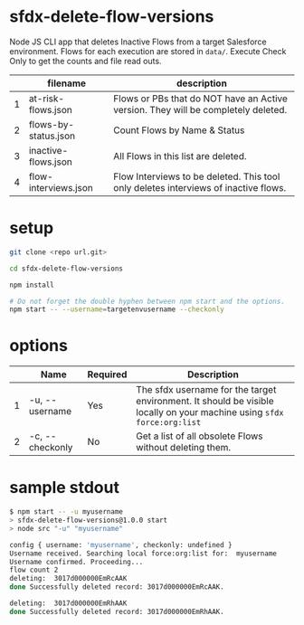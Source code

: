 # sfdx-delete-flow-versions

Node JS CLI app that deletes Inactive Flows from a target Salesforce environment. Flows for each execution are stored in `data/`. Execute Check Only to get the counts and file read outs.

| | filename | description |
|---|---|---|
| 1 | at-risk-flows.json | Flows or PBs that do NOT have an Active version. They will be completely deleted. |
| 2 | flows-by-status.json | Count Flows by Name & Status |
| 3 | inactive-flows.json | All Flows in this list are deleted. |
| 4 | flow-interviews.json | Flow Interviews to be deleted. This tool only deletes interviews of inactive flows. |

# setup

```sh
git clone <repo url.git>

cd sfdx-delete-flow-versions

npm install

# Do not forget the double hyphen between npm start and the options.
npm start -- --username=targetenvusername --checkonly
```

# options

|   | Name | Required | Description |
|---|---|---|---|
| 1 | -u, --username | Yes | The sfdx username for the target environment. It should be visible locally on your machine using `sfdx force:org:list` |
| 2 | -c, --checkonly | No | Get a list of all obsolete Flows without deleting them. |

# sample stdout

```sh
$ npm start -- -u myusername
> sfdx-delete-flow-versions@1.0.0 start
> node src "-u" "myusername"

config { username: 'myusername', checkonly: undefined }
Username received. Searching local force:org:list for:  myusername
Username confirmed. Proceeding...
flow count 2
deleting:  3017d000000EmRcAAK
done Successfully deleted record: 3017d000000EmRcAAK.

deleting:  3017d000000EmRhAAK
done Successfully deleted record: 3017d000000EmRhAAK.
```